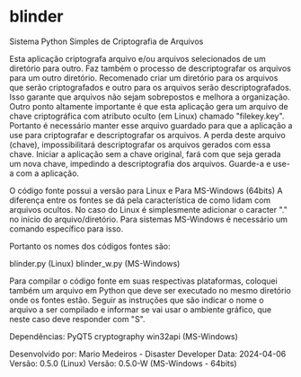 # blinder
Sistema Python Simples de Criptografia de Arquivos

Esta aplicação criptografa arquivo e/ou arquivos selecionados de um diretório para outro.
Faz também o processo de descriptografar os arquivos para um outro diretório.
Recomenado criar um diretório para os arquivos que serão criptografados e outro para os arquivos serão descriptografados.
Isso garante que arquivos não sejam sobrepostos e melhora a organização.
Outro ponto altamente importante é que esta aplicação gera um arquivo de chave criptográfica com atributo oculto (em Linux) chamado "filekey.key".
Portanto é necessário manter esse arquivo guardado para que a aplicação a use para criptografar e descriptografar os arquivos.
A perda deste arquivo (chave), impossibilitará descriptografar os arquivos gerados com essa chave.
Iniciar a aplicação sem a chave original, fará com que seja gerada um nova chave, impedindo a descriptografia dos arquivos.
Guarde-a e use-a com a aplicação.

O código fonte possui a versão para Linux e Para MS-Windows (64bits)
A diferença entre os fontes se dá pela característica de como lidam com arquivos ocultos.
No caso do Linux é simplesmente adicionar o caracter "." no início do arquivo/diretório.
Para sistemas MS-Windows é necessário um comando específico para isso. 

Portanto os nomes dos códigos fontes são:

blinder.py (Linux)
blinder_w.py (MS-Windows)

Para compilar o código fonte em suas respectivas plataformas, coloquei também um arquivo em Python que deve ser executado no mesmo diretório onde os fontes estão. 
Seguir as instruções que são indicar o nome o arquivo a ser compilado e informar se vai usar o ambiente gráfico, que neste caso deve responder com "S". 

Dependências:
PyQT5
cryptography
win32api (MS-Windows)

Desenvolvido por: Mario Medeiros - Disaster Developer
Data: 2024-04-06
Versão: 0.5.0 (Linux)
Versão: 0.5.0-W (MS-Windows - 64bits)
